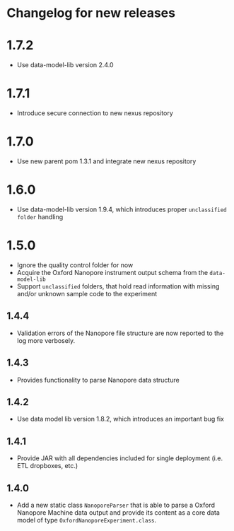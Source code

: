 # Changelog for new releases

# 1.7.2

* Use data-model-lib version 2.4.0

# 1.7.1

* Introduce secure connection to new nexus repository

# 1.7.0

* Use new parent pom 1.3.1 and integrate new nexus repository

# 1.6.0

* Use data-model-lib version 1.9.4, which introduces proper `unclassified folder` handling

# 1.5.0

* Ignore the quality control folder for now
* Acquire the Oxford Nanopore instrument output schema from the `data-model-lib`
* Support `unclassified` folders, that hold read information with missing and/or unknown sample code to the experiment

## 1.4.4

* Validation errors of the Nanopore file structure are now reported to the log more verbosely.

## 1.4.3

* Provides functionality to parse Nanopore data structure

## 1.4.2

* Use data model lib version 1.8.2, which introduces an important bug fix

## 1.4.1

* Provide JAR with all dependencies included for single deployment (i.e. ETL dropboxes, etc.)

## 1.4.0

* Add a new static class `NanoporeParser` that is able to parse a Oxford Nanopore Machine data output and provide its content as a core data model of type `OxfordNanoporeExperiment.class`.
